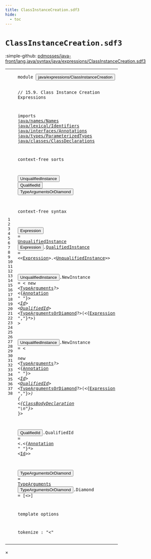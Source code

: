 ```yaml
---
title: ClassInstanceCreation.sdf3
hide:
  - toc
---
```


# `ClassInstanceCreation.sdf3`

:simple-github: [pdmosses/java-front/lang.java/syntax/java/expressions/ClassInstanceCreation.sdf3]

[pdmosses/java-front/lang.java/syntax/java/expressions/ClassInstanceCreation.sdf3]: https://github.com/pdmosses/java-front/blob/master/lang.java/syntax/java/expressions/ClassInstanceCreation.sdf3 "The source file on GitHub"

<div class="sdf3"><table class="highlighttable"><tbody><tr><td class="linenos"><div class="linenodiv"><pre><span></span>1
2
3
4
5
6
7
8
9
10
11
12
13
14
15
16
17
18
19
20
21
22
23
24
25
26
27
28
29
30
31
32
33
34
35
36
37
38
</pre></div></td>
<td class="code"><pre><code><span class="keyword">module</span> <button class="modal-open" id="java/expressions/ClassInstanceCreation_1_8" title="a definition with multiple references" data-urls="../Disambiguation.sdf3/#java/expressions/ClassInstanceCreation line 4_3; ../Main.sdf3/#java/expressions/ClassInstanceCreation line 8_3">java/expressions/ClassInstanceCreation</button>

<span class="layout">// 15.9. Class Instance Creation Expressions</span>

<span class="keyword">imports</span>
  <a href="../../names/Names.sdf3/#java/names/Names_1_8" id="java/names/Names_6_3" title="a reference to a single-file definition">java/names/Names</a>
  <a href="../../lexical/Identifiers.sdf3/#java/lexical/Identifiers_1_8" id="java/lexical/Identifiers_7_3" title="a reference to a single-file definition">java/lexical/Identifiers</a>
  <a href="../../interfaces/Annotations.sdf3/#java/interfaces/Annotations_1_8" id="java/interfaces/Annotations_8_3" title="a reference to a single-file definition">java/interfaces/Annotations</a>
  <a href="../../types/ParameterizedTypes.sdf3/#java/types/ParameterizedTypes_1_8" id="java/types/ParameterizedTypes_9_3" title="a reference to a single-file definition">java/types/ParameterizedTypes</a>
  <a href="../../classes/ClassDeclarations.sdf3/#java/classes/ClassDeclarations_1_8" id="java/classes/ClassDeclarations_10_3" title="a reference to a single-file definition">java/classes/ClassDeclarations</a>

<span class="keyword">context-free sorts</span>

  <button class="modal-open" id="UnqualifiedInstance_14_3" title="a definition with multiple references" data-urls="#UnqualifiedInstance line 20_29, 21_49">UnqualifiedInstance</button>
  <button class="modal-open" id="QualifiedId_15_3" title="a definition with multiple references" data-urls="#QualifiedId line 24_50, 27_50">QualifiedId</button>
  <button class="modal-open" id="TypeArgumentsOrDiamond_16_3" title="a definition with multiple references" data-urls="#TypeArgumentsOrDiamond line 24_65, 27_65">TypeArgumentsOrDiamond</button>

<span class="keyword">context-free syntax</span>
  
  <button class="modal-open" id="Expression_20_3" title="a definition with multiple references" data-urls="#Expression line 21_36, 24_92, 27_92">Expression</button>              = <a href="#UnqualifiedInstance_14_3" id="UnqualifiedInstance_20_29" title="a reference to a single-file definition">UnqualifiedInstance</a>
  <button class="modal-open" id="Expression_21_3" title="a definition with multiple references" data-urls="#Expression line 21_36, 24_92, 27_92">Expression</button>.<span class="cons_Constructor"><a href="../Disambiguation.sdf3/#QualifiedInstance_25_14" id="QualifiedInstance_21_14" title="a definition with a single reference">QualifiedInstance</a></span> = &lt;&lt;<a href="#Expression_20_3" id="Expression_21_36" title="a reference to a single-file definition">Expression</a>&gt;<span class="cons_String">.</span>&lt;<a href="#UnqualifiedInstance_14_3" id="UnqualifiedInstance_21_49" title="a reference to a single-file definition">UnqualifiedInstance</a>&gt;&gt;
  
  <button class="modal-open" id="UnqualifiedInstance_23_3" title="a definition with multiple references" data-urls="#UnqualifiedInstance line 20_29, 21_49">UnqualifiedInstance</button>.<span class="cons_Constructor"><span id="NewInstance_23_23" title="a definition with no references">NewInstance</span></span> = &lt;
  <span class="cons_String">new</span> &lt;<a href="../../types/ParameterizedTypes.sdf3/#TypeArguments_11_3" id="TypeArguments_24_8" title="a reference to a single-file definition">TypeArguments</a>?&gt; &lt;{<a href="../../interfaces/Annotations.sdf3/#Annotation_12_3" id="Annotation_24_26" title="a reference to a single-file definition">Annotation</a> <span class="cons_Lit">" "</span>}*&gt; &lt;<a href="../../lexical/Identifiers.sdf3/#Id_15_3" id="Id_24_45" title="a reference to a single-file definition">Id</a>&gt; &lt;<a href="#QualifiedId_15_3" id="QualifiedId_24_50" title="a reference to a single-file definition">QualifiedId</a>*&gt; &lt;<a href="#TypeArgumentsOrDiamond_16_3" id="TypeArgumentsOrDiamond_24_65" title="a reference to a single-file definition">TypeArgumentsOrDiamond</a>?&gt;<span class="cons_String">(</span>&lt;{<a href="#Expression_20_3" id="Expression_24_92" title="a reference to a single-file definition">Expression</a> <span class="cons_Lit">","</span>}*&gt;<span class="cons_String">)</span> &gt;
  
  <button class="modal-open" id="UnqualifiedInstance_26_3" title="a definition with multiple references" data-urls="#UnqualifiedInstance line 20_29, 21_49">UnqualifiedInstance</button>.<span class="cons_Constructor"><span id="NewInstance_26_23" title="a definition with no references">NewInstance</span></span> = &lt;  
  <span class="cons_String">new</span> &lt;<a href="../../types/ParameterizedTypes.sdf3/#TypeArguments_11_3" id="TypeArguments_27_8" title="a reference to a single-file definition">TypeArguments</a>?&gt; &lt;{<a href="../../interfaces/Annotations.sdf3/#Annotation_12_3" id="Annotation_27_26" title="a reference to a single-file definition">Annotation</a> <span class="cons_Lit">" "</span>}*&gt; &lt;<a href="../../lexical/Identifiers.sdf3/#Id_15_3" id="Id_27_45" title="a reference to a single-file definition">Id</a>&gt; &lt;<a href="#QualifiedId_15_3" id="QualifiedId_27_50" title="a reference to a single-file definition">QualifiedId</a>*&gt; &lt;<a href="#TypeArgumentsOrDiamond_16_3" id="TypeArgumentsOrDiamond_27_65" title="a reference to a single-file definition">TypeArgumentsOrDiamond</a>?&gt;<span class="cons_String">(</span>&lt;{<a href="#Expression_20_3" id="Expression_27_92" title="a reference to a single-file definition">Expression</a> <span class="cons_Lit">","</span>}*&gt;<span class="cons_String">)</span> <span class="cons_String">{</span>
    &lt;{<a href="../../classes/ClassDeclarations.sdf3/#ClassBodyDeclaration_28_3" id="ClassBodyDeclaration_28_7" title="a reference to a single-file definition">ClassBodyDeclaration</a> <span class="cons_Lit">"\n"</span>}*&gt;
  <span class="cons_String">}</span>&gt;
  
  <button class="modal-open" id="QualifiedId_31_3" title="a definition with multiple references" data-urls="#QualifiedId line 24_50, 27_50">QualifiedId</button>.<span class="cons_Constructor"><span id="QualifiedId_31_15" title="a definition with no references">QualifiedId</span></span> = &lt;<span class="cons_String">.</span>&lt;{<a href="../../interfaces/Annotations.sdf3/#Annotation_12_3" id="Annotation_31_33" title="a reference to a single-file definition">Annotation</a> <span class="cons_Lit">" "</span>}*&gt; &lt;<a href="../../lexical/Identifiers.sdf3/#Id_15_3" id="Id_31_52" title="a reference to a single-file definition">Id</a>&gt;&gt;
  
  <button class="modal-open" id="TypeArgumentsOrDiamond_33_3" title="a definition with multiple references" data-urls="#TypeArgumentsOrDiamond line 24_65, 27_65">TypeArgumentsOrDiamond</button>         = <a href="../../types/ParameterizedTypes.sdf3/#TypeArguments_11_3" id="TypeArguments_33_36" title="a reference to a single-file definition">TypeArguments</a>
  <button class="modal-open" id="TypeArgumentsOrDiamond_34_3" title="a definition with multiple references" data-urls="#TypeArgumentsOrDiamond line 24_65, 27_65">TypeArgumentsOrDiamond</button>.<span class="cons_Constructor"><span id="Diamond_34_26" title="a definition with no references">Diamond</span></span> = [<span class="cons_String">&lt;&gt;</span>]

<span class="keyword">template options</span>  
  
  <span class="keyword">tokenize</span> : "&lt;" 
</code></pre></td></tr></tbody></table></div>

<div id="modal">
  <div id="modal-content">
    <span id="modal-close">&times;</span>
    <h2 id="modal-h2"></h2>
    <p  id="modal-p"></p>
    <ul id="modal-ul"></ul>
  </div>
</div>
